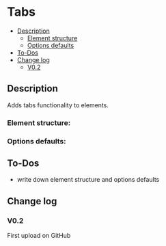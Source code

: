 # Tabs
- [Description](#description)
    - [Element structure](#element-structure)
    - [Options defaults](#options-defaults)
- [To-Dos](#to-dos)
- [Change log](#change-log)
    - [V0.2](#v02)

## Description
Adds tabs functionality to elements.
### Element structure:
### Options defaults:

## To-Dos
- write down element structure and options defaults

## Change log
### V0.2
First upload on GitHub